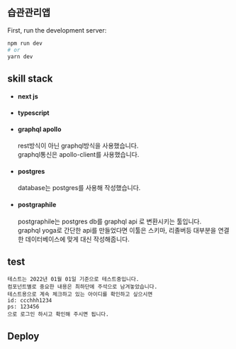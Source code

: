 ## 습관관리앱

First, run the development server:

```bash
npm run dev
# or
yarn dev
```

## skill stack
+ #### next js

+ #### typescript

+ #### graphql apollo
    rest방식이 아닌 graphql방식을 사용했습니다.  
    graphql통신은 apollo-client를 사용했습니다.  
+ #### postgres
    database는 postgres를 사용해 작성했습니다.  
+ #### postgraphile
    postgraphile는 postgres db를 graphql api 로 변환시키는 툴입니다.  
    graphql yoga로 간단한 api를 만들었다면 이툴은
    스키마, 리졸버등 대부분을 연결한 데이터베이스에 맞게 대신 작성해줍니다.

## test
    테스트는 2022년 01월 01일 기준으로 테스트중입니다.  
    컴포넌트별로 중요한 내용은 최하단에 주석으로 남겨놓았습니다.
    테스트용으로 계속 체크하고 있는 아이디를 확인하고 싶으시면  
    id: ccchhh1234  
    ps: 123456  
    으로 로그인 하시고 확인해 주시면 됩니다.
## Deploy
    



    

